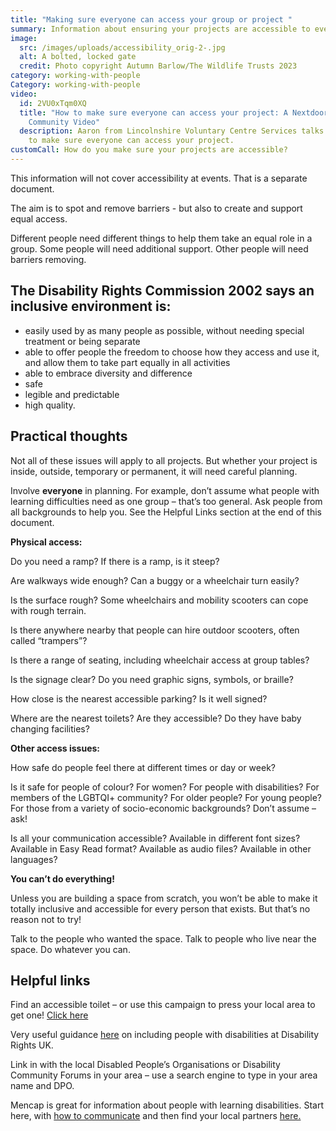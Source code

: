 ```yaml
---
title: "Making sure everyone can access your group or project "
summary: Information about ensuring your projects are accessible to everyone.
image:
  src: /images/uploads/accessibility_orig-2-.jpg
  alt: A bolted, locked gate
  credit: Photo copyright Autumn Barlow/The Wildlife Trusts 2023
category: working-with-people
Category: working-with-people
video:
  id: 2VU0xTqm0XQ
  title: "How to make sure everyone can access your project: A Nextdoor Nature
    Community Video"
  description: Aaron from Lincolnshire Voluntary Centre Services talks about how
    to make sure everyone can access your project.
customCall: How do you make sure your projects are accessible?
---
```


This information will not cover accessibility at events. That is a separate document.

The aim is to spot and remove barriers - but also to create and support equal access.



Different people need different things to help them take an equal role in a group. Some people will need additional support. Other people will need barriers removing.



## The Disability Rights Commission 2002 says an inclusive environment is:


* easily used by as many people as possible, without needing special treatment or being separate
* able to offer people the freedom to choose how they access and use it, and allow them to take part equally in all activities
* able to embrace diversity and difference
* safe
* legible and predictable
* high quality.



## Practical thoughts



Not all of these issues will apply to all projects. But whether your project is inside, outside, temporary or permanent, it will need careful planning.



Involve **everyone** in planning. For example, don’t assume what people with learning difficulties need as one group – that’s too general. Ask people from all backgrounds to help you. See the Helpful Links section at the end of this document.



**Physical access:**



Do you need a ramp? If there is a ramp, is it steep?


Are walkways wide enough? Can a buggy or a wheelchair turn easily?


Is the surface rough? Some wheelchairs and mobility scooters can cope with rough terrain.

Is there anywhere nearby that people can hire outdoor scooters, often called “trampers”?


Is there a range of seating, including wheelchair access at group tables?


Is the signage clear? Do you need graphic signs, symbols, or braille?


How close is the nearest accessible parking? Is it well signed?


Where are the nearest toilets? Are they accessible? Do they have baby changing facilities?



**Other access issues:**



How safe do people feel there at different times or day or week?


Is it safe for people of colour? For women? For people with disabilities? For members of the LGBTQI+ community? For older people? For young people? For those from a variety of socio-economic backgrounds? Don’t assume – ask!


Is all your communication accessible? Available in different font sizes? Available in Easy Read format? Available as audio files? Available in other languages?





**You can’t do everything!**



Unless you are building a space from scratch, you won’t be able to make it totally inclusive and accessible for every person that exists. But that’s no reason not to try! 

Talk to the people who wanted the space. Talk to people who live near the space. Do whatever you can.



## Helpful links



Find an accessible toilet – or use this campaign to press your local area to get one! [Click here](https://www.changing-places.org/ "Changing Places")


Very useful guidance [here](https://www.disabilityrightsuk.org/sites/default/files/pdf/1%20%20InclusivecommunitiesLAguidance.pdf) on including people with disabilities at Disability Rights UK.


Link in with the local Disabled People’s Organisations or Disability Community Forums in your area – use a search engine to type in your area name and DPO.


Mencap is great for information about people with learning disabilities. Start here, with [how to communicate](https://www.mencap.org.uk/learning-disability-explained/communicating-people-learning-disability) and then find your local partners [here.](https://www.mencap.org.uk/advice-and-support/network-partners)
